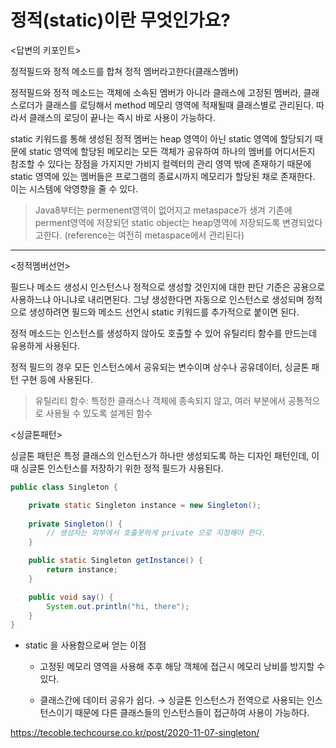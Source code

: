 # 정적(static)이란 무엇인가요?
<답변의 키포인트>

정적필드와 정적 메소드를 합쳐 정적 멤버라고한다(클래스멤버)

정적필드와 정적 메소드는 객체에 소속된 멤버가 아니라 클래스에 고정된 멤버라, 클래스로더가 클래스를 로딩해서 method 메모리 영역에 적재될때 클래스별로 관리된다. 따라서 클래스의 로딩이 끝나는 즉시 바로 사용이 가능하다.

static 키워드를 통해 생성된 정적 멤버는 heap 영역이 아닌 static 영역에 할당되기 때문에 static 영역에 할당된 메모리는 모든 객체가 공유하여 하나의 멤버를 어디서든지 참조할 수 있다는 장점을 가지지만 가비지 컬렉터의 관리 영역 밖에 존재하기 때문에 static 영역에 있는 멤버들은 프로그램의 종료시까지 메모리가 할당된 채로 존재한다. 이는 시스템에 악영향을 줄 수 있다.


> Java8부터는 permenent영역이 없어지고 metaspace가 생겨 기존에 perment영역에 저장되던 static object는 heap영역에 저장되도록 변경되었다고한다. (reference는 여전히 metaspace에서 관리된다)
---

<정적멤버선언>

필드나 메소드 생성시 인스턴스나 정적으로 생성할 것인지에 대한 판단 기준은 공용으로 사용하느냐 아니냐로 내리면된다. 그냥 생성한다면 자동으로 인스턴스로 생성되며 정적으로 생성하려면 필드와 메소드 선언시 static 키워드를 추가적으로 붙이면 된다.

정적 메소드는 인스턴스를 생성하지 않아도 호출할 수 있어 유틸리티 함수를 만드는데 유용하게 사용된다.

정적 필드의 경우 모든 인스턴스에서 공유되는 변수이며 상수나 공유데이터, 싱글톤 패턴 구현 등에 사용된다.

> 유틸리티 함수: 특정한 클래스나 객체에 종속되지 않고, 여러 부분에서 공통적으로 사용될 수 있도록 설계된 함수
>

<싱글톤패턴>

싱글톤 패턴은 특정 클래스의 인스턴스가 하나만 생성되도록 하는 디자인 패턴인데, 이 때 싱글톤 인스턴스를 저장하기 위한 정적 필드가 사용된다.

```java
public class Singleton {

    private static Singleton instance = new Singleton();
    
    private Singleton() {
        // 생성자는 외부에서 호출못하게 private 으로 지정해야 한다.
    }

    public static Singleton getInstance() {
        return instance;
    }

    public void say() {
        System.out.println("hi, there");
    }
}
```

* static 을 사용함으로써 얻는 이점 

   *  고정된 메모리 영역을 사용해 추후 해당 객체에 접근시 메모리 낭비를 방지할 수 있다.

   *  클래스간에 데이터 공유가 쉽다. → 싱글톤 인스턴스가 전역으로 사용되는 인스턴스이기 때문에 다른 클래스들의 인스턴스들이 접근하여 사용이 가능하다.

https://tecoble.techcourse.co.kr/post/2020-11-07-singleton/

